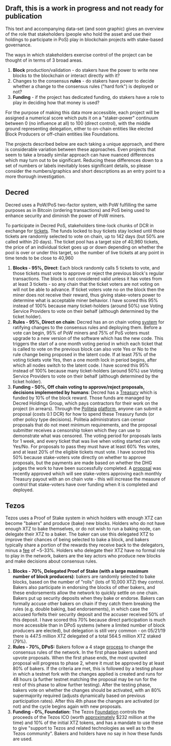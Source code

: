 ## Draft, this is a work in progress and not ready for publication

This text and accompanying data-set (and soon graphic) gives an overview of the role that stakeholders (people who hold the asset and use their holdings to participate in PoS) play in blockchain projects with stake-based governance.

The ways in which stakeholders exercise control of the project can be thought of in terms of 3 broad areas.

1. **Block** production/validation - do stakers have the power to write new blocks to the blockchain or interact directly with it?
2. Changes to the consensus **rules** - do stakers have power to decide whether a change to the consensus rules ("hard fork") is deployed or not?
3. **Funding** - if the project has dedicated funding, do stakers have a role to play in deciding how that money is used?

For the purpose of making this data more accessible, each project will be assigned a numerical score which puts it on a "staker-power" continuum between 0 (no influence at all) to 100 (direct control), with the middle ground representing delegation, either to on-chain entities like elected Block Producers or off-chain entities like Foundations.

The projects described below are each taking a unique approach, and there is considerable variation between these approaches. Even projects that seem to take a broadly similar approach  can have nuanced differences which may turn out to be significant. Reducing these differences down to a set of numbers or labels inevitably loses significant details, so please consider the numbers/graphics and short descriptions as an entry point to a more thorough investigation.

## Decred

Decred uses a PoW/PoS two-factor system, with PoW fulfilling the same purposes as in Bitcoin (ordering transactions) and PoS being used to enhance security and diminish the power of PoW miners.

To participate in Decred PoS, stakeholders time-lock chunks of DCR in exchange for [tickets](https://docs.decred.org/proof-of-stake/overview/). The funds locked to buy tickets stay locked until those tickets are randomly selected to vote on chain, up to 142 days (but 50% are called within 20 days). The ticket pool has a target size of 40,960 tickets, the price of an individual ticket goes up or down depending on whether the pool is over or under this target, so the number of live tickets at any point in time tends to be close to 40,960

1. **Blocks - 95%, Direct**: Each block randomly calls 5 tickets to vote, and those tickets must vote to approve or reject the previous block's regular transactions. The block is not considered valid unless it has votes from at least 3 tickets - so any chain that the ticket voters are not voting on will not be able to advance. If ticket voters vote no on the block then the miner does not receive their reward, thus giving stake-voters power to determine what is acceptable miner behavior. I have scored this 95% instead of 100% because many ticket-holders (around 50%) use Voting Service Providers to vote on their behalf (although determined by the ticket holder).
2. **Rules - 95%, Direct on chain**: Decred has an on chain voting [system](https://docs.decred.org/governance/consensus-rule-voting/overview/) for ratifying changes to the consensus rules and deploying them. Before a vote can begin, 95% of PoW miners and 75% of PoS voters must upgrade to a new version of the software which has the new code. This triggers the start of a one month voting period in which each ticket that is called to vote  on the previous block can also vote Yes or No to the rule change being proposed in the latent code. If at least 75% of the voting tickets vote Yes, then a one month lock in period begins, after which all nodes switch to the latent code. I have scored this 95% instead of 100% because many ticket-holders (around 50%) use Voting Service Providers to vote on their behalf (although determined by the ticket holder).
3. **Funding - 50%, Off chain voting to approve/reject proposals, decisions implemented by humans**: Decred has a [Treasury](https://explorer.dcrdata.org/address/Dcur2mcGjmENx4DhNqDctW5wJCVyT3Qeqkx?chart=balance&zoom=ijhhasg0-jvq6qe80&bin=month&n=20&start=0&txntype=merged_debit) which is funded by 10% of the block reward. Those funds are managed by Decred Holdings Group, which pays contractors for their work on the project (in arrears). Through the [Politeia](https://docs.decred.org/governance/politeia/overview/) [platform](https://proposals.decred.org/), anyone can submit a proposal (costs 0.1 DCR) for how to spend these Treasury funds (or other policy type decisions). Politeia administrators can censor proposals that do not meet minimum requirements, and the proposal submitter receives a censorship token which they can use to demonstrate what was censored. The voting period for proposals lasts for 1 week, and every ticket that was live when voting started can vote Yes/No. For proposals to pass they must have at least 60% Yes votes, and at least 20% of the eligible tickets must vote. I have scored this 50% because stake-voters vote directly on whether to approve proposals, but the payments are made based on whether the DHG judges the work to have been successfully completed. A [proposal](https://proposals.decred.org/proposals/c96290a2478d0a1916284438ea2c59a1215fe768a87648d04d45f6b7ecb82c3f) was recently approved which will see stake-voters approving each monthly Treasury payout with an on chain vote - this will increase the measure of control that stake-voters have over funding when it is completed and deployed.

## Tezos

Tezos uses a Proof of Stake system in which holders with enough XTZ can become "bakers" and produce (bake) new blocks. Holders who do not have enough XTZ to bake themselves, or do not wish to run a baking node, can delegate their XTZ to a baker. The baker can use this delegated XTZ to improve their chances of being selected to bake a block, and bakers typically share a portion of the rewards they receive back to the delegators, minus a [fee](https://mytezosbaker.com/) of ~5-33%. Holders who delegate their XTZ have no formal role to play in the network, bakers are the key actors who produce new blocks and make decisions about consensus rules.

1. **Blocks - 70%, Delegated Proof of Stake (with a large maximum number of block producers)**: bakers are randomly selected to bake blocks, based on the number of "rolls" (lots of 10,000 XTZ) they control. Bakers also participate in endorsing the blocks of other bakers, and these endorsements allow the network to quickly settle on one chain. Bakers put up security deposits when they bake or endorse. Bakers can formally accuse other bakers on chain if they catch them breaking the rules (e.g. double baking, bad endorsements), in which case the accused forfeits their security deposit and the accuser received 50% of this deposit.  I have scored this 70% because direct participation is much more accessible than in DPoS systems (where a limited number of block producers are elected), but delegation is still very common - on 05/21/19 there is 447.5 million XTZ delegated of a total 564.5 million XTZ staked (79%).  
2. **Rules - 70%, DPoS:** Bakers follow a 4 stage [process](https://medium.com/tezos/amending-tezos-b77949d97e1e) to change the consensus rules of the network. In the first phase bakers submit and upvote proposals. When the first phase ends, the most upvoted proposal will progress to phase 2, where it must be approved by at least 80% of bakers. If the criteria are met, this is followed by a testing phase in which a testnet fork with the changes applied is created and runs for 48 hours (a further testnet matching the proposal may be run for the rest of this phase to allow further testing). After the testing phase, bakers vote on whether the changes should be activated, with an 80% supermajority required (adjusts dynamically based on previous participation rates). After this 4th phase the changes are activated (or not) and the cycle begins again with new proposals.
3. **Funding - 0%, Foundation:** The Tezos [Foundation](https://tezos.foundation/) controls the proceeds of the Tezos ICO (worth [approximately](https://cointelegraph.com/news/the-history-of-tezos-the-infamous-ico-trying-to-rebound-amidst-lawsuits-and-disputes) $232 million at the time) and 10% of the initial XTZ tokens, and has a mandate to use these to give "support to Tezos and related technologies as well as to the Tezos community". Bakers and holders have no say in how these funds are used. 